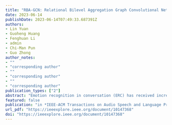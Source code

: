 ```yaml
---
title: "RBA-GCN: Relational Bilevel Aggregation Graph Convolutional Network for Emotion Recognition"
date: 2023-06-14
publishDate: 2023-06-14T07:49:33.687391Z
authors:
- Lin Yuan
- Guoheng Huang
- Fenghuan Li
- admin
- Chi-Man Pun 
- Guo Zhong
author_notes:
- ""
- "corresponding author"
- ""
- "corresponding author"
- ""
- "corresponding author"
publication_types: ["2"]
abstract: "Emotion recognition in conversation (ERC) has received increasing attention from researchers due to its wide range of applications. As conversation has a natural graph structure, numerous approaches used to model ERC based on graph convolutional networks (GCNs) have yielded significant results. However, the aggregation approach of traditional GCNs suffers from the node information redundancy problem, leading to node discriminant information loss. Additionally, single-layer GCNs lack the capacity to capture long-range contextual information from the graph. Furthermore, the majority of approaches are based on textual modality or stitching together different modalities, resulting in a weak ability to capture interactions between modalities. To address these problems, we present the relational bilevel aggregation graph convolutional network (RBA-GCN), which consists of three modules: the graph generation module (GGM), similarity-based cluster building module (SCBM) and bilevel aggregation module (BiAM). First, GGM constructs a novel graph to reduce the redundancy of target node information. Then, SCBM calculates the node similarity in the target node and its structural neighborhood, where noisy information with low similarity is filtered out to preserve the discriminant information of the node. Meanwhile, BiAM is a novel aggregation method that can preserve the information of nodes during the aggregation process. This module can construct the interaction between different modalities and capture long-range contextual information based on similarity clusters. On both the IEMOCAP and MELD datasets, the weighted average F1 score of RBA-GCN has a 2.17 to 5.21% improvement over that of the most advanced method."
featured: false
publication: "in *IEEE-ACM Transactions on Audio Speech and Language Processing* [SCI, JCR Q1]"
url_pdf: "https://ieeexplore.ieee.org/document/10147368"
doi: "https://ieeexplore.ieee.org/document/10147368"
---
```


